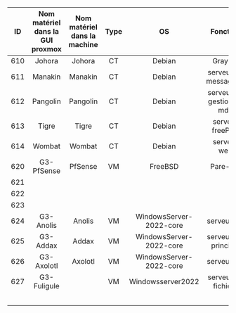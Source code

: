 | ID | Nom matériel dans la GUI proxmox | Nom matériel dans la machine | Type | OS | Fonction | Carte Réseau | IP | Nombre de disques | Taille Totale (en GO) | Espace libre (en GO) | Espace libre (en %) | RAM totale (en GO) | RAM utilisée (en %) | 
| :--: | :--: | :--: |:--: | :--: | :--: |:--: | :--: | :--: | :--: | :--: | :--: | :--: | :--: |
| 610 | Johora | Johora  | CT| Debian | Graylog | 625 | 172.24.255.10/24 | 1 | 31.20 | 1.6 | 5.18 |8 | 66.86  |  
| 611| Manakin | Manakin | CT|  Debian| serveur de messagerie |625|172.24.255.7/24 | 1 | 15.58 | 10.5 | 68 | 4 | 58.75 |  
| 612 | Pangolin| Pangolin |CT |Debian  | serveur de gestion de mdp | 625 |172.24.255.5/24|  1|  15.66|  14.2|  91|  1|  15.41|  
| 613 | Tigre | Tigre |CT | Debian |  serveur freePBX| 625 |172.24.255.11/24| 1 |9.75  | 2 |20.53  | 2 |  30|  
| 614 | Wombat | Wombat | CT |  Debian| serveur web | 625 |172.24.254.1/24|  1|  7.78|  6.63|  87.25| 1 |  5.67|  
|  620|  G3-PfSense | PfSense | VM| FreeBSD | Pare-feu| 1,625,640 |10.0.0.2/30,172.24.50.2/30, 172.24.254.254/24 | 1 | 7.4 | 6.5 |88  |  2|  45.32|  
| 621 |  |  | |  |  |  |  |  |  |  |  |  |  |  
| 622 |  |  | |  |  |  |  |  |  |  |  |  |  |  
| 623 |  |  | |  |  |  |  |  |  |  |  |  |  |  
| 624 |G3-Anolis  |Anolis  |VM | WindowsServer-2022-core | serveur AD |625  |  172.24.255.3/24  | 1 |  32|  |  | 2 |49.15|
| 625 |G3-Addax  |Addax  |VM |WindowsServer-2022-core|serveur AD principal|  625  |172.24.255.2/24 | 1 | 32 |  | |2  |39.21  |
|  626| G3-Axolotl |Axolotl  |VM |  WindowsServer-2022-core  |serveur AD|  625|172.24.255.1/24 | 1 | 32 |  |  |  2|64.17  |
|627 | G3-Fuligule |  |VM |Windowsserver2022|  serveur de fichiers| 625 |172.24.255.8/24 | 1 | 32 |  |  |  4| 59.25 |  
|  |  |  | |  |  |  |  |  |  |  |  |  |  |  
|  |  |  | |  |  |  |  |  |  |  |  |  |  |  
|  |  |  | |  |  |  |  |  |  |  |  |  |  |  
|  |  |  | |  |  |  |  |  |  |  |  |  |  |  
|  |  |  | |  |  |  |  |  |  |  |  |  |  |  
